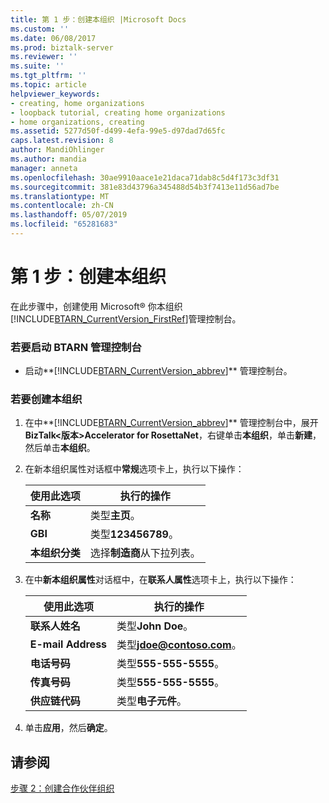 ```yaml
---
title: 第 1 步：创建本组织 |Microsoft Docs
ms.custom: ''
ms.date: 06/08/2017
ms.prod: biztalk-server
ms.reviewer: ''
ms.suite: ''
ms.tgt_pltfrm: ''
ms.topic: article
helpviewer_keywords:
- creating, home organizations
- loopback tutorial, creating home organizations
- home organizations, creating
ms.assetid: 5277d50f-d499-4efa-99e5-d97dad7d65fc
caps.latest.revision: 8
author: MandiOhlinger
ms.author: mandia
manager: anneta
ms.openlocfilehash: 30ae9910aace1e21daca71dab8c5d4f173c3df31
ms.sourcegitcommit: 381e83d43796a345488d54b3f7413e11d56ad7be
ms.translationtype: MT
ms.contentlocale: zh-CN
ms.lasthandoff: 05/07/2019
ms.locfileid: "65281683"
---
```

# <a name="step-1-create-the-home-organization"></a>第 1 步：创建本组织
在此步骤中，创建使用 Microsoft® 你本组织[!INCLUDE[BTARN_CurrentVersion_FirstRef](../../includes/btarn-currentversion-firstref-md.md)]管理控制台。  

### <a name="to-start-the-btarn-management-console"></a>若要启动 BTARN 管理控制台  

- 启动**[!INCLUDE[BTARN_CurrentVersion_abbrev](../../includes/btarn-currentversion-abbrev-md.md)]** 管理控制台。  

### <a name="to-create-the-home-organization"></a>若要创建本组织  

1. 在中**[!INCLUDE[BTARN_CurrentVersion_abbrev](../../includes/btarn-currentversion-abbrev-md.md)]** 管理控制台中，展开**BizTalk\<版本\>Accelerator for RosettaNet**，右键单击**本组织**，单击**新建**，然后单击**本组织**。  

2. 在新本组织属性对话框中**常规**选项卡上，执行以下操作：  


   |               使用此选项               |                    执行的操作                    |
   |--------------------------------------|--------------------------------------------------|
   |               **名称**               |                  类型**主页**。                  |
   |               **GBI**                |               类型**123456789**。                |
   | **本组织分类** | 选择**制造商**从下拉列表。 |


3. 在中**新本组织属性**对话框中，在**联系人属性**选项卡上，执行以下操作：  


   |       使用此选项        |               执行的操作                |
   |-----------------------|-----------------------------------------|
   |   **联系人姓名**    |           类型**John Doe**。            |
   |  **E-mail Address**   | 类型<strong>jdoe@contoso.com</strong>。 |
   | **电话号码**  |         类型**555-555-5555**。          |
   |    **传真号码**     |         类型**555-555-5555**。          |
   | **供应链代码** |     类型**电子元件**。     |


4. 单击**应用**，然后**确定**。  

## <a name="see-also"></a>请参阅  
 [步骤 2：创建合作伙伴组织](../../adapters-and-accelerators/accelerator-rosettanet/step-2-create-the-partner-organization.md)